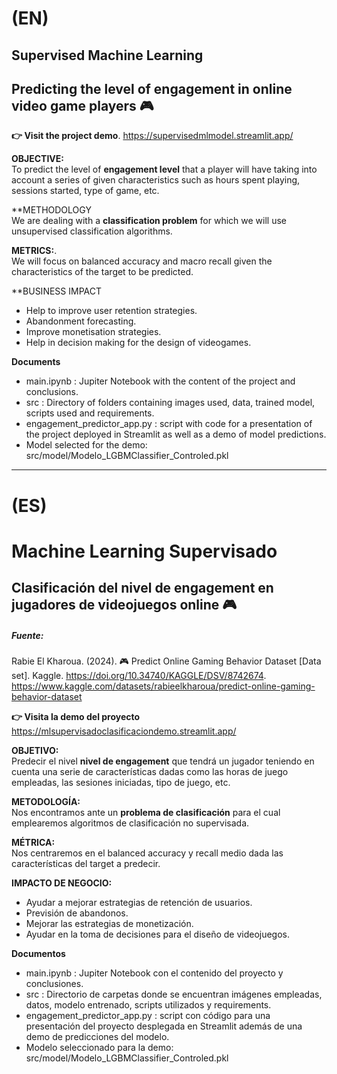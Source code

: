 # (EN)
## Supervised Machine Learning 
## Predicting the level of engagement in online video game players 🎮

**:point_right: Visit the project demo**.
https://supervisedmlmodel.streamlit.app/


**OBJECTIVE:**  
To predict the level of **engagement level** that a player will have taking into account a series of given characteristics such as hours spent playing, sessions started, type of game, etc.  

**METHODOLOGY  
We are dealing with a **classification problem** for which we will use unsupervised classification algorithms.

**METRICS:**.  
We will focus on balanced accuracy and macro recall given the characteristics of the target to be predicted.  

**BUSINESS IMPACT  
 - Help to improve user retention strategies.
 - Abandonment forecasting.
 - Improve monetisation strategies.
 - Help in decision making for the design of videogames.

**Documents**  
- main.ipynb : Jupiter Notebook with the content of the project and conclusions.
- src : Directory of folders containing images used, data, trained model, scripts used and requirements.
- engagement_predictor_app.py : script with code for a presentation of the project deployed in Streamlit as well as a demo of model predictions.
- Model selected for the demo: src/model/Modelo_LGBMClassifier_Controled.pkl
  
-------------------------------------------------------------------------------------------------------------------------------------------------------------
# (ES)
# Machine Learning Supervisado 
## Clasificación del nivel de engagement en jugadores de videojuegos online 🎮
##### Fuente: 
Rabie El Kharoua. (2024). 🎮 Predict Online Gaming Behavior Dataset [Data set]. Kaggle. https://doi.org/10.34740/KAGGLE/DSV/8742674. https://www.kaggle.com/datasets/rabieelkharoua/predict-online-gaming-behavior-dataset 


**:point_right: Visita la demo del proyecto**
https://mlsupervisadoclasificaciondemo.streamlit.app/


**OBJETIVO:**  
Predecir el nivel **nivel de engagement** que tendrá un jugador teniendo en cuenta una serie de características dadas como las horas de juego empleadas, las sesiones iniciadas, tipo de juego, etc.  

**METODOLOGÍA:**  
Nos encontramos ante un **problema de clasificación** para el cual emplearemos algoritmos de clasificación no supervisada.

**MÉTRICA:**  
Nos centraremos en el balanced accuracy y recall medio dada las características del target a predecir.  

**IMPACTO DE NEGOCIO:**  
 - Ayudar a mejorar estrategias de retención de usuarios.
 - Previsión de abandonos.
 - Mejorar las estrategias de monetización.
 - Ayudar en la toma de decisiones para el diseño de videojuegos.

**Documentos**  
- main.ipynb : Jupiter Notebook con el contenido del proyecto y conclusiones.
- src : Directorio de carpetas donde se encuentran imágenes empleadas, datos, modelo entrenado, scripts utilizados y requirements.
- engagement_predictor_app.py : script con código para una presentación del proyecto desplegada en Streamlit además de una demo de predicciones del modelo.
- Modelo seleccionado para la demo: src/model/Modelo_LGBMClassifier_Controled.pkl


